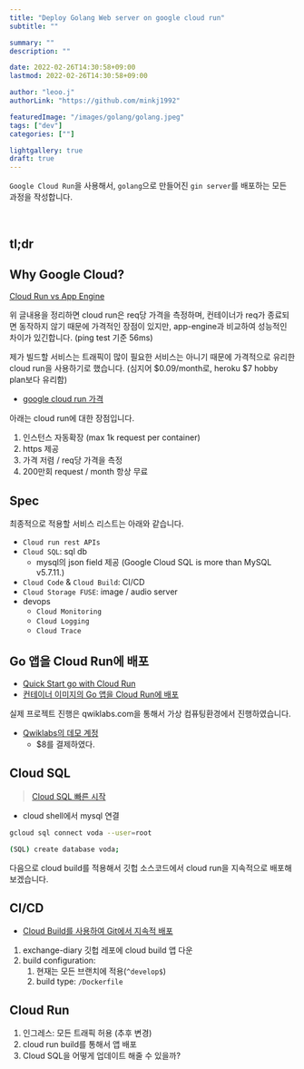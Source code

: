 ```yaml
---
title: "Deploy Golang Web server on google cloud run"
subtitle: ""

summary: ""
description: ""

date: 2022-02-26T14:30:58+09:00
lastmod: 2022-02-26T14:30:58+09:00

author: "leoo.j"
authorLink: "https://github.com/minkj1992"

featuredImage: "/images/golang/golang.jpeg"
tags: ["dev"]
categories: [""]

lightgallery: true
draft: true
---
```


`Google Cloud Run`을 사용해서, `golang`으로 만들어진 `gin server`를 배포하는 모든 과정을 작성합니다.

<!--more-->
<br />

## tl;dr

## Why Google Cloud?

[Cloud Run vs App Engine](https://dev.to/pcraig3/cloud-run-vs-app-engine-a-head-to-head-comparison-using-facts-and-science-1225)

위 글내용을 정리하면 cloud run은 req당 가격을 측정하며, 컨테이너가 req가 종료되면 동작하지 않기 때문에 가격적인 장점이 있지만, app-engine과 비교하여 성능적인 차이가 있긴합니다. (ping test 기준 56ms)

제가 빌드할 서비스는 트래픽이 많이 필요한 서비스는 아니기 때문에 가격적으로 유리한 cloud run을 사용하기로 했습니다. (심지어 $0.09/month로, heroku $7 hobby plan보다 유리함)

- [google cloud run 가격](https://cloud.google.com/run/pricing#tables)

아래는 cloud run에 대한 장점입니다.

1. 인스턴스 자동확장 (max 1k request per container)
2. https 제공
3. 가격 저렴 / req당 가격을 측정
4. 200만회 request / month 항상 무료

## Spec

최종적으로 적용할 서비스 리스트는 아래와 같습니다.

- `Cloud run rest APIs`
- `Cloud SQL`: sql db
  - mysql의 json field 제공 (Google Cloud SQL is more than MySQL v5.7.11.)
- `Cloud Code` & `Cloud Build`: CI/CD
- `Cloud Storage FUSE`: image / audio server
- devops
  - `Cloud Monitoring`
  - `Cloud Logging`
  - `Cloud Trace`

## Go 앱을 Cloud Run에 배포

- [Quick Start go with Cloud Run](https://cloud.google.com/run/docs/quickstarts/build-and-deploy#clean-up)
- [컨테이너 이미지의 Go 앱을 Cloud Run에 배포](https://cloud.google.com/run/docs/quickstarts/build-and-deploy/deploy-go-service#clean-up)

실제 프로젝트 진행은 qwiklabs.com을 통해서 가상 컴퓨팅환경에서 진행하였습니다.

- [Qwiklabs의 데모 계정](https://www.qwiklabs.com/focuses/5162?parent=catalog)
  - $8를 결제하였다.

## Cloud SQL

> [Cloud SQL 빠른 시작](https://cloud.google.com/sql/docs/mysql/connect-instance-cloud-shell?hl=ko)

- cloud shell에서 mysql 연결

```sh
gcloud sql connect voda --user=root

(SQL) create database voda;
```

다음으로 cloud build를 적용해서 깃헙 소스코드에서 cloud run을 지속적으로 배포해보겠습니다.

## CI/CD

- [Cloud Build를 사용하여 Git에서 지속적 배포](https://cloud.google.com/run/docs/continuous-deployment-with-cloud-build)

1. exchange-diary 깃헙 레포에 cloud build 앱 다운
2. build configuration:
   1. 현재는 모든 브랜치에 적용(`^develop$`)
   2. build type: `/Dockerfile`

## Cloud Run

1. 인그레스: 모든 트래픽 허용 (추후 변경)
2. cloud run build를 통해서 앱 배포
3. Cloud SQL을 어떻게 업데이트 해줄 수 있을까?
